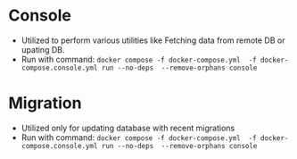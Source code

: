 
# Console

 - Utilized to perform various utilities like Fetching data from remote DB or upating DB. 
 - Run with command: 
    `docker compose -f docker-compose.yml  -f docker-compose.console.yml run --no-deps  --remove-orphans console`
# Migration
  - Utilized only for updating database with recent migrations
  - Run with command: 
    `docker compose -f docker-compose.yml  -f docker-compose.console.yml run --no-deps  --remove-orphans console`